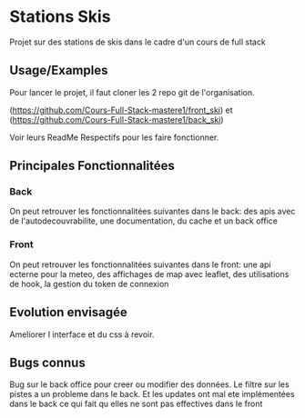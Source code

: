 
# Stations Skis

Projet sur des stations de skis dans le cadre d'un cours de full stack




## Usage/Examples

Pour lancer le projet, il faut cloner les 2 repo git de l'organisation.

(https://github.com/Cours-Full-Stack-mastere1/front_ski) et (https://github.com/Cours-Full-Stack-mastere1/back_ski)

Voir leurs ReadMe Respectifs pour les faire fonctionner.

## Principales Fonctionnalitées

### Back
On peut retrouver les fonctionnalitées suivantes dans le back: des apis avec de l'autodecouvrabilite, une documentation, du cache et un back office

### Front
On peut retrouver les fonctionnalitées suivantes dans le front: une api ecterne pour la meteo, des affichages de map avec leaflet, des utilisations de hook, la gestion du token de connexion

## Evolution envisagée
Ameliorer l interface et du css à revoir.

## Bugs connus
Bug sur le back office pour creer ou modifier des données.
Le filtre sur les pistes a un probleme dans le back.
Et les updates ont mal ete implémentées dans le back ce qui fait qu elles ne sont pas effectives dans le front
